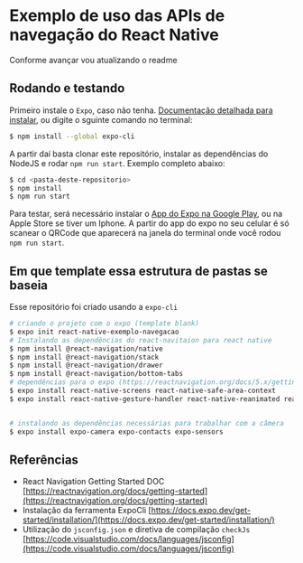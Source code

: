 # Exemplo de uso das APIs de navegação do React Native

Conforme avançar vou atualizando o readme

## Rodando e testando

Primeiro instale o `Expo`, caso não tenha.
[Documentação detalhada para instalar](https://docs.expo.dev/get-started/installation/), ou digite o sguinte comando no terminal:

```bash
$ npm install --global expo-cli
```

A partir daí basta clonar este repositório, instalar as dependências do NodeJS e rodar `npm run start`.
Exemplo completo abaixo:

```bash
$ cd <pasta-deste-repositorio>
$ npm install
$ npm run start
```

Para testar, será necessário instalar o [App do Expo na Google Play](https://play.google.com/store/apps/details?id=host.exp.exponent&hl=pt_BR&gl=US), ou na Apple Store se tiver um Iphone.
A partir do app do expo no seu celular é só scanear o QRCode que aparecerá na janela do terminal onde você rodou `npm run start`.

## Em que template essa estrutura de pastas se baseia

Esse repositório foi criado usando a `expo-cli`

```bash
# criando o projeto com o expo (template blank)
$ expo init react-native-exemplo-navegacao
# Instalando as dependências do react-navitaion para react native
$ npm install @react-navigation/native
$ npm install @react-navigation/stack
$ npm install @react-navigation/drawer
$ npm install @react-navigation/bottom-tabs
# dependências para o expo (https://reactnavigation.org/docs/5.x/getting-started)
$ expo install react-native-screens react-native-safe-area-context
$ expo install react-native-gesture-handler react-native-reanimated react-native-screens react-native-safe-area-context @react-native-community/masked-view


# instalando as dependências necessárias para trabalhar com a câmera
$ expo install expo-camera expo-contacts expo-sensors
```

## Referências

- React Navigation Getting Started DOC [https://reactnavigation.org/docs/getting-started](https://reactnavigation.org/docs/getting-started)
- Instalação da ferramenta ExpoCli [https://docs.expo.dev/get-started/installation/](https://docs.expo.dev/get-started/installation/)
- Utilização do `jsconfig.json` e diretiva de compilação `checkJs` [https://code.visualstudio.com/docs/languages/jsconfig](https://code.visualstudio.com/docs/languages/jsconfig)
